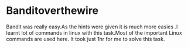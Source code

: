 # Banditoverthewire


Bandit was really easy.As the hints were given it is much more easies .I learnt lot of commands in linux with this task.Most of the important Linux commands are used here.
It took just 1hr for me to solve this task.
